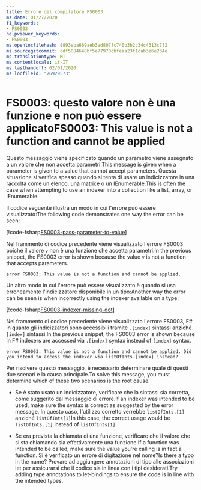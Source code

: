 ```yaml
---
title: Errore del compilatore FS0003
ms.date: 01/27/2020
f1_keywords:
- FS0003
helpviewer_keywords:
- FS0003
ms.openlocfilehash: 8893eba669aeb3ad807fc740b3b2c34c4313c7f2
ms.sourcegitcommit: cdf5084648bf5e77970cbfeaa23f1cab3e6e234e
ms.translationtype: MT
ms.contentlocale: it-IT
ms.lasthandoff: 02/01/2020
ms.locfileid: "76929573"
---
```

# <a name="fs0003-this-value-is-not-a-function-and-cannot-be-applied"></a><span data-ttu-id="c4c2a-102">FS0003: questo valore non è una funzione e non può essere applicato</span><span class="sxs-lookup"><span data-stu-id="c4c2a-102">FS0003: This value is not a function and cannot be applied</span></span>

<span data-ttu-id="c4c2a-103">Questo messaggio viene specificato quando un parametro viene assegnato a un valore che non accetta parametri.</span><span class="sxs-lookup"><span data-stu-id="c4c2a-103">This message is given when a parameter is given to a value that cannot accept parameters.</span></span>  <span data-ttu-id="c4c2a-104">Questa situazione si verifica spesso quando si tenta di usare un indicizzatore in una raccolta come un elenco, una matrice o un IEnumerable.</span><span class="sxs-lookup"><span data-stu-id="c4c2a-104">This is often the case when attempting to use an indexer into a collection like a list, array, or IEnumerable.</span></span>

<span data-ttu-id="c4c2a-105">Il codice seguente illustra un modo in cui l'errore può essere visualizzato:</span><span class="sxs-lookup"><span data-stu-id="c4c2a-105">The following code demonstrates one way the error can be seen:</span></span>

[!code-fsharp[FS0003-pass-parameter-to-value](~/samples/snippets/fsharp/compiler-messages/fs0003.fs#L2-L4)]

<span data-ttu-id="c4c2a-106">Nel frammento di codice precedente viene visualizzato l'errore FS0003 poiché il valore `v` non è una funzione che accetta parametri.</span><span class="sxs-lookup"><span data-stu-id="c4c2a-106">In the previous snippet, the FS0003 error is shown because the value `v` is not a function that accepts parameters.</span></span>

```text
error FS0003: This value is not a function and cannot be applied.
```

<span data-ttu-id="c4c2a-107">Un altro modo in cui l'errore può essere visualizzato è quando si usa erroneamente l'indicizzatore disponibile in un tipo:</span><span class="sxs-lookup"><span data-stu-id="c4c2a-107">Another way the error can be seen is when incorrectly using the indexer available on a type:</span></span>

[!code-fsharp[FS0003-indexer-missing-dot](~/samples/snippets/fsharp/compiler-messages/fs0003.fs#L7-L8)]

<span data-ttu-id="c4c2a-108">Nel frammento di codice precedente viene visualizzato l'errore FS0003, F# in quanto gli indicizzatori sono accessibili tramite `.[index]` sintassi anziché `[index]` sintassi.</span><span class="sxs-lookup"><span data-stu-id="c4c2a-108">In the previous snippet, the FS0003 error is shown because in F# indexers are accessed via `.[index]` syntax instead of `[index]` syntax.</span></span>

```text
error FS0003: This value is not a function and cannot be applied. Did you intend to access the indexer via listOfInts.[index] instead?
```

<span data-ttu-id="c4c2a-109">Per risolvere questo messaggio, è necessario determinare quale di questi due scenari è la causa principale.</span><span class="sxs-lookup"><span data-stu-id="c4c2a-109">To solve this message, you must determine which of these two scenarios is the root cause.</span></span>

- <span data-ttu-id="c4c2a-110">Se è stato usato un indicizzatore, verificare che la sintassi sia corretta, come suggerito dal messaggio di errore.</span><span class="sxs-lookup"><span data-stu-id="c4c2a-110">If an indexer was intended to be used, make sure the syntax is correct as suggested by the error message.</span></span> <span data-ttu-id="c4c2a-111">In questo caso, l'utilizzo corretto verrebbe `listOfInts.[1]` anziché `listOfInts[1]`</span><span class="sxs-lookup"><span data-stu-id="c4c2a-111">In this case, the correct usage would be `listOfInts.[1]` instead of `listOfInts[1]`</span></span>

- <span data-ttu-id="c4c2a-112">Se era prevista la chiamata di una funzione, verificare che il valore che si sta chiamando sia effettivamente una funzione.</span><span class="sxs-lookup"><span data-stu-id="c4c2a-112">If a function was intended to be called, make sure the value you're calling is in fact a function.</span></span> <span data-ttu-id="c4c2a-113">Si è verificato un errore di digitazione nel nome?</span><span class="sxs-lookup"><span data-stu-id="c4c2a-113">Is there a typo in the name?</span></span> <span data-ttu-id="c4c2a-114">Provare ad aggiungere annotazioni di tipo alle associazioni let per assicurarsi che il codice sia in linea con i tipi desiderati.</span><span class="sxs-lookup"><span data-stu-id="c4c2a-114">Try adding type annotations to let-bindings to ensure the code is in line with the intended types.</span></span>
